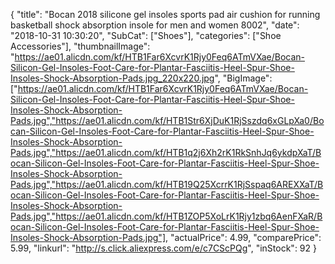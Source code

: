 {
	"title": "Bocan 2018  silicone gel  insoles sports pad air cushion for running  basketball shock absorption  insole for men and women 8002",
	"date": "2018-10-31 10:30:20",
	"SubCat": ["Shoes"],
	"categories": ["Shoe Accessories"],
	"thumbnailImage": "https://ae01.alicdn.com/kf/HTB1Far6XcvrK1Rjy0Feq6ATmVXae/Bocan-Silicon-Gel-Insoles-Foot-Care-for-Plantar-Fasciitis-Heel-Spur-Shoe-Insoles-Shock-Absorption-Pads.jpg_220x220.jpg",
	"BigImage": ["https://ae01.alicdn.com/kf/HTB1Far6XcvrK1Rjy0Feq6ATmVXae/Bocan-Silicon-Gel-Insoles-Foot-Care-for-Plantar-Fasciitis-Heel-Spur-Shoe-Insoles-Shock-Absorption-Pads.jpg","https://ae01.alicdn.com/kf/HTB1Str6XjDuK1RjSszdq6xGLpXa0/Bocan-Silicon-Gel-Insoles-Foot-Care-for-Plantar-Fasciitis-Heel-Spur-Shoe-Insoles-Shock-Absorption-Pads.jpg","https://ae01.alicdn.com/kf/HTB1q2j6Xh2rK1RkSnhJq6ykdpXaT/Bocan-Silicon-Gel-Insoles-Foot-Care-for-Plantar-Fasciitis-Heel-Spur-Shoe-Insoles-Shock-Absorption-Pads.jpg","https://ae01.alicdn.com/kf/HTB19Q25XcrrK1RjSspaq6AREXXaT/Bocan-Silicon-Gel-Insoles-Foot-Care-for-Plantar-Fasciitis-Heel-Spur-Shoe-Insoles-Shock-Absorption-Pads.jpg","https://ae01.alicdn.com/kf/HTB1ZOP5XoLrK1Rjy1zbq6AenFXaR/Bocan-Silicon-Gel-Insoles-Foot-Care-for-Plantar-Fasciitis-Heel-Spur-Shoe-Insoles-Shock-Absorption-Pads.jpg"],
	"actualPrice": 4.99,
	"comparePrice": 5.99,
	"linkurl": "http://s.click.aliexpress.com/e/c7CScPQg",
	"inStock": 92
}
